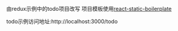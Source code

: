 由redux示例中的todo项目改写
项目模板使用[react-static-boilerplate](https://github.com/kriasoft/react-static-boilerplate)

todo示例访问地址:http://localhost:3000/todo 

